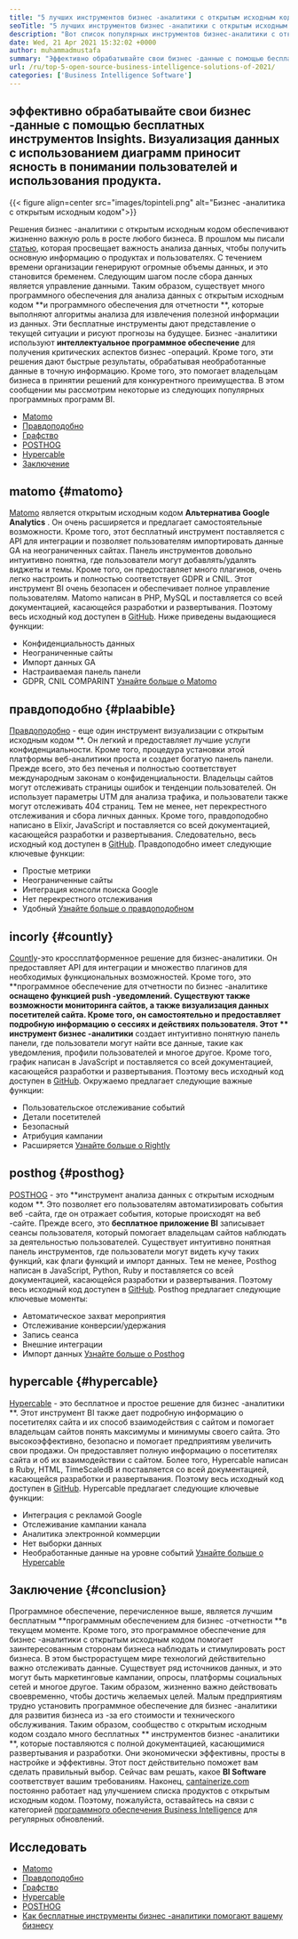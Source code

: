 ```yaml
---
title: "5 лучших инструментов бизнес -аналитики с открытым исходным кодом 2021 года" 
seoTitle: "5 лучших инструментов бизнес -аналитики с открытым исходным кодом 2021 года" 
description: "Вот список популярных инструментов бизнес-аналитики с открытым исходным кодом с богатыми функциями и документацией. Это матомо, правдоподобно, графство и многое другое." 
date: Wed, 21 Apr 2021 15:32:02 +0000
author: muhammadmustafa
summary: "Эффективно обрабатывайте свои бизнес -данные с помощью бесплатных инструментов Insights. Визуализация данных с использованием диаграмм приносит ясность в понимании пользователей и использования продукта." 
url: /ru/top-5-open-source-business-intelligence-solutions-of-2021/
categories: ['Business Intelligence Software']
---
```


## эффективно обрабатывайте свои бизнес -данные с помощью бесплатных инструментов Insights. Визуализация данных с использованием диаграмм приносит ясность в понимании пользователей и использования продукта.

{{< figure align=center src="images/topinteli.png" alt="Бизнес -аналитика с открытым исходным кодом">}}

Решения бизнес -аналитики с открытым исходным кодом обеспечивают жизненно важную роль в росте любого бизнеса. В прошлом мы писали [статью][1], которая просвещает важность анализа данных, чтобы получить основную информацию о продуктах и ​​пользователях. С течением времени организации генерируют огромные объемы данных, и это становится бременем. Следующим шагом после сбора данных является управление данными. Таким образом, существует много программного обеспечения для анализа данных с открытым исходным кодом **и программного обеспечения для отчетности **, которые выполняют алгоритмы анализа для извлечения полезной информации из данных. Эти бесплатные инструменты дают представление о текущей ситуации и рисуют прогнозы на будущее. Бизнес -аналитики используют  **интеллектуальное программное обеспечение**   для получения критических аспектов бизнес -операций. Кроме того, эти решения дают быстрые результаты, обрабатывая необработанные данные в точную информацию. Кроме того, это помогает владельцам бизнеса в принятии решений для конкурентного преимущества. В этом сообщении мы рассмотрим некоторые из следующих популярных программных программ BI.
  * [Matomo][2]
  * [Правдоподобно][3]
  * [Графство][4]
  * [POSTHOG][5]
  * [Hypercable][6]
  * [Заключение][7]

## matomo   {#matomo}
[Matomo][8] является открытым исходным кодом **Альтернатива Google Analytics** . Он очень расширяется и предлагает самостоятельные возможности. Кроме того, этот бесплатный инструмент поставляется с API для интеграции и позволяет пользователям импортировать данные GA на неограниченных сайтах. Панель инструментов довольно интуитивно понятна, где пользователи могут добавлять/удалять виджеты и темы. Кроме того, он предоставляет много плагинов, очень легко настроить и полностью соответствует GDPR и CNIL. Этот инструмент BI очень безопасен и обеспечивает полное управление пользователям. Matomo написан в PHP, MySQL и поставляется со всей документацией, касающейся разработки и развертывания. Поэтому весь исходный код доступен в [GitHub][9].
Ниже приведены выдающиеся функции:
  * Конфиденциальность данных
  * Неограниченные сайты
  * Импорт данных GA
  * Настраиваемая панель панели
  * GDPR, CNIL COMPARINT
[Узнайте больше о Matomo][10]

## правдоподобно   {#plaabible}
[Правдоподобно][11] - еще один инструмент визуализации с открытым исходным кодом **. Он легкий и предоставляет лучшие услуги конфиденциальности. Кроме того, процедура установки этой платформы веб-аналитики проста и создает богатую панель панели. Прежде всего, это без печенья и полностью соответствует международным законам о конфиденциальности. Владельцы сайтов могут отслеживать страницы ошибок и тенденции пользователей. Он использует параметры UTM для анализа трафика, и пользователи также могут отслеживать 404 страниц. Тем не менее, нет перекрестного отслеживания и сбора личных данных. Кроме того, правдоподобно написано в Elixir, JavaScript и поставляется со всей документацией, касающейся разработки и развертывания. Следовательно, весь исходный код доступен в [GitHub][12].
Правдоподобно имеет следующие ключевые функции:
  * Простые метрики
  * Неограниченные сайты
  * Интеграция консоли поиска Google
  * Нет перекрестного отслеживания
  * Удобный
[Узнайте больше о правдоподобном][13]

## incorly   {#countly}
[Countly][14]-это кроссплатформенное решение для бизнес-аналитики. Он предоставляет API для интеграции и множество плагинов для необходимых функциональных возможностей. Кроме того, это **программное обеспечение для отчетности по бизнес -аналитике  **оснащено функцией push -уведомлений. Существуют также возможности мониторинга сайтов, а также визуализация данных посетителей сайта. Кроме того, он самостоятельно и предоставляет подробную информацию о сессиях и действиях пользователя. Этот **  инструмент бизнес -аналитики**  создает интуитивно понятную панель панели, где пользователи могут найти все данные, такие как уведомления, профили пользователей и многое другое. Кроме того, график написан в JavaScript и поставляется со всей документацией, касающейся разработки и развертывания. Поэтому весь исходный код доступен в [GitHub][15].
Окружаемо предлагает следующие важные функции:
  * Пользовательское отслеживание событий
  * Детали посетителей
  * Безопасный
  * Атрибуция кампании
  * Расширяется
[Узнайте больше о Rightly][16]

## posthog   {#posthog}
[POSTHOG][17] - это **инструмент анализа данных с открытым исходным кодом **. Это позволяет его пользователям автоматизировать события веб -сайта, где он отражает события, которые происходят на веб -сайте. Прежде всего, это  **бесплатное приложение BI**   записывает сеансы пользователя, который помогает владельцам сайтов наблюдать за деятельностью пользователей. Существует интуитивно понятная панель инструментов, где пользователи могут видеть кучу таких функций, как флаги функций и импорт данных. Тем не менее, Posthog написан в JavaScript, Python, Ruby и поставляется со всей документацией, касающейся разработки и развертывания. Поэтому весь исходный код доступен в [GitHub][18].
Posthog предлагает следующие ключевые моменты:
  * Автоматическое захват мероприятия
  * Отслеживание конверсии/удержания
  * Запись сеанса
  * Внешние интеграции
  * Импорт данных
[Узнайте больше о Posthog][19]

## hypercable   {#hypercable}
[Hypercable][20] - это бесплатное и простое решение для бизнес -аналитики **. Этот инструмент BI также дает подробную информацию о посетителях сайта и их способ взаимодействия с сайтом и помогает владельцам сайтов понять максимумы и минимумы своего сайта. Это высокоэффективно, безопасно и помогает предприятиям увеличить свои продажи. Он предоставляет полную информацию о посетителях сайта и об их взаимодействии с сайтом. Более того, Hypercable написан в Ruby, HTML, TimeScaledB и поставляется со всей документацией, касающейся разработки и развертывания. Поэтому весь исходный код доступен в [GitHub][21].
Hypercable предлагает следующие ключевые функции:
  * Интеграция с рекламой Google
  * Отслеживание кампании канала
  * Аналитика электронной коммерции
  * Нет выборки данных
  * Необработанные данные на уровне событий
[Узнайте больше о Hypercable][20]

## Заключение   {#conclusion}
Программное обеспечение, перечисленное выше, является лучшим бесплатным **программным обеспечением для бизнес -отчетности  **в текущем моменте. Кроме того, это программное обеспечение для бизнес -аналитики с открытым исходным кодом помогает заинтересованным сторонам бизнеса наблюдать и стимулировать рост бизнеса. В этом быстрорастущем мире технологий действительно важно отслеживать данные. Существует ряд источников данных, и это могут быть маркетинговые кампании, опросы, платформы социальных сетей и многое другое. Таким образом, жизненно важно действовать своевременно, чтобы достичь желаемых целей. Малым предприятиям трудно установить программное обеспечение для бизнес -аналитики для развития бизнеса из -за его стоимости и технического обслуживания. Таким образом, сообщество с открытым исходным кодом создало много бесплатных **  инструментов бизнес -аналитики **, которые поставляются с полной документацией, касающимися развертывания и разработки. Они экономически эффективны, просты в настройке и эффективны. Этот пост действительно поможет вам сделать правильный выбор. Сейчас вам решать, какое  **BI Software**   соответствует вашим требованиям.
Наконец, [cantainerize.com][22] постоянно работает над улучшением списка продуктов с открытым исходным кодом. Поэтому, пожалуйста, оставайтесь на связи с категорией [программного обеспечения Business Intelligence][23] для регулярных обновлений.

## Исследовать
  * [Matomo][8]
  * [Правдоподобно][11]
  * [Графство][14]
  * [Hypercable][20]
  * [POSTHOG][17]
  * [Как бесплатные инструменты бизнес -аналитики помогают вашему бизнесу][24]

  
[1]: https://blog.containerize.com/category/business-intelligence-software/
[2]: #Matomo
[3]: #Plausible
[4]: #Countly
[5]: #Posthog
[6]: #HyperCable
[7]: #Conclusion
[8]: https://products.containerize.com/business-intelligence/matomo
[9]: https://github.com/matomo-org/matomo
[10]: https://matomo.org/
[11]: https://products.containerize.com/business-intelligence/plausible
[12]: https://github.com/plausible/analytics
[13]: https://plausible.io/
[14]: https://products.containerize.com/business-intelligence/countly
[15]: https://github.com/countly/countly-server
[16]: https://count.ly/
[17]: https://products.containerize.com/business-intelligence/posthog
[18]: https://github.com/PostHog/posthog
[19]: https://posthog.com/
[20]: https://products.containerize.com/business-intelligence/hypercable
[21]: https://github.com/HyperCable/hypercable
[22]: https://www.containerize.com/
[23]: https://products.containerize.com/business-intelligence/
[24]: https://blog.containerize.com/2021/03/12/how-free-business-analytics-tools-assist-your-business/
